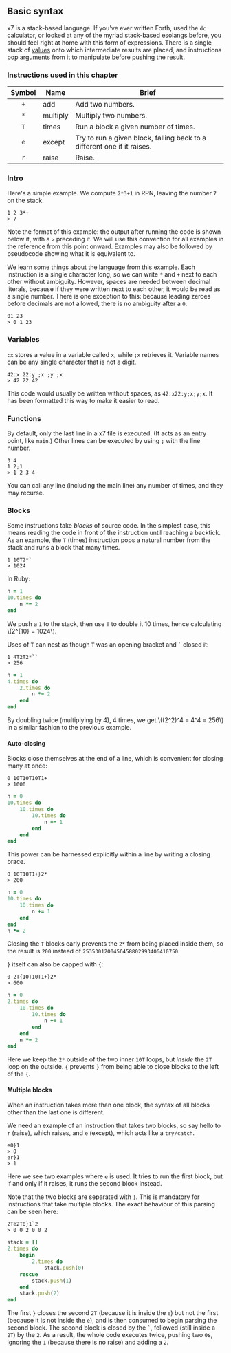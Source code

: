 ## Basic syntax

x7 is a stack-based language. If you've ever written Forth, used the `dc` calculator, or looked at any of the myriad stack-based esolangs before, you should feel right at home with this form of expressions.
There is a single stack of [values](types.md) onto which intermediate results are placed, and instructions pop arguments from it to manipulate before pushing the result. 

### Instructions used in this chapter
| Symbol | Name | Brief |
:-: | - | -
`+` | add      | Add two numbers.
`*` | multiply | Multiply two numbers.
`T` | times    | Run a block a given number of times.
`e` | except   | Try to run a given block, falling back to a different one if it raises.
`r` | raise    | Raise.

### Intro
Here's a simple example. We compute `2*3+1` in RPN, leaving the number `7` on the stack.
```x7
1 2 3*+
> 7
```
Note the format of this example: the output after running the code is shown below it, with a `>` preceding it.
We will use this convention for all examples in the reference from this point onward. Examples may also be followed by pseudocode showing what it is equivalent to.

We learn some things about the language from this example. Each instruction is a single character long, so we can write `*` and `+` next to each other without ambiguity. However,
spaces are needed between decimal literals, because if they were written next to each other, it would be read as a single number. There is one exception to this: because
leading zeroes before decimals are not allowed, there is no ambiguity after a `0`.
```x7
01 23
> 0 1 23
```

### Variables
`:x` stores a value in a variable called `x`, while `;x` retrieves it. Variable names can be any single character that is not a digit.
```x7
42:x 22:y ;x ;y ;x
> 42 22 42
```
This code would usually be written without spaces, as `42:x22:y;x;y;x`. It has been formatted this way to make it easier to read.

### Functions
By default, only the last line in a x7 file is executed. (It acts as an entry point, like `main`.) Other lines can be executed by using `;` with the line number.
```x7
3 4
1 2;1
> 1 2 3 4
```
You can call any line (including the main line) any number of times, and they may recurse.

### Blocks
Some instructions take *blocks* of source code. In the simplest case, this means reading the code in front of the instruction until reaching a backtick.
As an example, the `T` (times) instruction pops a natural number from the stack and runs a block that many times.

```x7
1 10T2*`
> 1024
```
In Ruby:
```ruby
n = 1
10.times do
    n *= 2
end
```

We push a `1` to the stack, then use `T` to double it 10 times, hence calculating \\(2^{10} = 1024\\).

Uses of `T` can nest as though `T` was an opening bracket and `` ` `` closed it:
```x7
1 4T2T2*``
> 256
```
```ruby
n = 1
4.times do
    2.times do
        n *= 2
    end
end
```

By doubling twice (multiplying by 4), 4 times, we get \\((2^2)^4 = 4^4 = 256\\) in a similar fashion to the previous example.

#### Auto-closing
Blocks close themselves at the end of a line, which is convenient for closing many at once:
```x7
0 10T10T10T1+
> 1000
```
```ruby
n = 0
10.times do
    10.times do
        10.times do
            n += 1
        end
    end
end
```

This power can be harnessed explicitly within a line by writing a closing brace.
```x7
0 10T10T1+}2*
> 200
```
```ruby
n = 0
10.times do
    10.times do
        n += 1
    end
end
n *= 2
```
Closing the `T` blocks early prevents the `2*` from being placed inside them, so the result is `200` instead of `2535301200456458802993406410750`.

`}` itself can also be capped with `{`:
```x7
0 2T{10T10T1+}2*
> 600
```
```ruby
n = 0
2.times do
    10.times do
        10.times do
            n += 1
        end
    end
    n *= 2
end
```
Here we keep the `2*` outside of the two inner `10T` loops, but *inside* the `2T` loop on the outside. `{` prevents `}` from being able to close blocks to the left of the `{`.

#### Multiple blocks
When an instruction takes more than one block, the syntax of all blocks other than the last one is different.

We need an example of an instruction that takes two blocks, so say hello to `r` (raise), which raises, and `e` (except), which acts like a `try/catch`.
```x7
e0}1
> 0
er}1
> 1
```
Here we see two examples where `e` is used. It tries to run the first block, but if and only if it raises, it runs the second block instead.

Note that the two blocks are separated with `}`. This is mandatory for instructions that take multiple blocks. The exact behaviour of this parsing can be seen here:
```x7
2Te2T0}1`2
> 0 0 2 0 0 2
```
```ruby
stack = []
2.times do
    begin
        2.times do
            stack.push(0)
    rescue
        stack.push(1)
    end
    stack.push(2)
end
```

The first `}` closes the second `2T` (because it is inside the `e`) but not the first (because it is not inside the `e`), and is then consumed to begin parsing the second block.
The second block is closed by the `` ` ``, followed (still inside a `2T`) by the `2`. As a result, the whole code executes twice, pushing two `0`s, ignoring the `1` (because there is no raise)
and adding a `2`.
